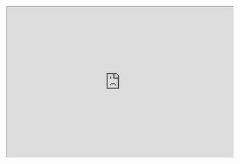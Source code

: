 
<iframe src="https://wgalka.github.io/IEEE_Phishing_2024/media/cnn1d.pdf" width="600" height="400"></iframe>

